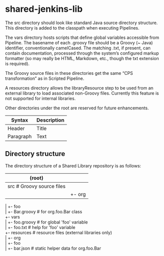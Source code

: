 # shared-jenkins-lib




The src directory should look like standard Java source directory structure. This directory is added to the classpath when executing Pipelines.

The vars directory hosts scripts that define global variables accessible from Pipeline. The basename of each .groovy file should be a Groovy (~ Java) identifier, conventionally camelCased. The matching .txt, if present, can contain documentation, processed through the system’s configured markup formatter (so may really be HTML, Markdown, etc., though the txt extension is required).

The Groovy source files in these directories get the same “CPS transformation” as in Scripted Pipeline.

A resources directory allows the libraryResource step to be used from an external library to load associated non-Groovy files. Currently this feature is not supported for internal libraries.

Other directories under the root are reserved for future enhancements.


| Syntax | Description |
| ----------- | ----------- |
| Header | Title |
| Paragraph | Text |

## Directory structure
The directory structure of a Shared Library repository is as follows:

|(root)| |
| ----------- | ----------- |
| src # Groovy source files |
|       |    +- org <br> |


|          +- foo <br>
|              +- Bar.groovy  # for org.foo.Bar class <br>
+- vars <br>
|   +- foo.groovy          # for global 'foo' variable <br>
|   +- foo.txt             # help for 'foo' variable <br>
+- resources               # resource files (external libraries only) <br>
|   +- org <br>
|       +- foo <br>
|           +- bar.json    # static helper data for org.foo.Bar <br>
